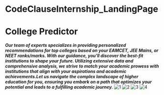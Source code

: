 # CodeClauseInternship_LandingPage
# College Predictor
_**Our team of experts specializes in providing personalized recommendations for top colleges based on your EAMCET, JEE Mains, or NEET ranks/marks. With our guidance, you'll discover the best-fit institutions to shape your future. Utilizing extensive data and comprehensive analysis, we strive to match your academic prowess with institutions that align with your aspirations and academic achievements.Let us navigate the complex landscape of higher education for you, ensuring you embark on a path that optimizes your potential and leads to a fulfilling academic journey.**_
![1](https://github.com/Manisha2204/CodeClauseInternship_LandingPage/assets/118578660/4cbc9439-03ef-4b56-85a5-ab77e51f98d6)
![2](https://github.com/Manisha2204/CodeClauseInternship_LandingPage/assets/118578660/6a11cdd7-680a-4dac-a819-f14ac4c373ef)
![3](https://github.com/Manisha2204/CodeClauseInternship_LandingPage/assets/118578660/77e3760f-fc93-41df-b45c-5cd7dc85ac76)
![4](https://github.com/Manisha2204/CodeClauseInternship_LandingPage/assets/118578660/9a78e9d7-fc3c-4cb9-b5f1-fa9748b7dd4d)
